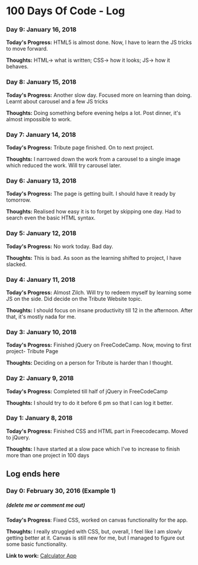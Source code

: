 # 100 Days Of Code - Log

### Day 9: January 16, 2018

**Today's Progress:** HTML5 is almost done. Now, I have to learn the JS tricks to move forward.

**Thoughts:** HTML-> what is written; CSS-> how it looks; JS-> how it behaves.


### Day 8: January 15, 2018

**Today's Progress:** Another slow day. Focused more on learning than doing. Learnt about carousel and a few JS tricks

**Thoughts:** Doing something before evening helps a lot. Post dinner, it's almost impossible to work.


### Day 7: January 14, 2018

**Today's Progress:** Tribute page finished. On to next project.

**Thoughts:** I narrowed down the work from a carousel to a single image which reduced the work. Will try carousel later.


### Day 6: January 13, 2018

**Today's Progress:** The page is getting built. I should have it ready by tomorrow.

**Thoughts:** Realised how easy it is to forget by skipping one day. Had to search even the basic HTML syntax. 


### Day 5: January 12, 2018

**Today's Progress:** No work today. Bad day.

**Thoughts:** This is bad. As soon as the learning shifted to project, I have slacked. 


### Day 4: January 11, 2018

**Today's Progress:** Almost Zilch. Will try to redeem myself by learning some JS on the side. Did decide on the Tribute Website topic.

**Thoughts:** I should focus on insane productivity till 12 in the afternoon. After that, it's mostly nada for me.


### Day 3: January 10, 2018

**Today's Progress:** Finished jQuery on FreeCodeCamp. Now, moving to first project- Tribute Page

**Thoughts:** Deciding on a person for Tribute is harder than I thought.


### Day 2: January 9, 2018

**Today's Progress:** Completed till half of jQuery in FreeCodeCamp

**Thoughts:** I should try to do it before 6 pm so that I can log it better.


### Day 1: January 8, 2018

**Today's Progress:** Finished CSS and HTML part in Freecodecamp. Moved to jQuery. 

**Thoughts:** I have started at a slow pace which I've to increase to finish more than one project in 100 days


## Log ends here
### Day 0: February 30, 2016 (Example 1)
##### (delete me or comment me out)

**Today's Progress**: Fixed CSS, worked on canvas functionality for the app.

**Thoughts:** I really struggled with CSS, but, overall, I feel like I am slowly getting better at it. Canvas is still new for me, but I managed to figure out some basic functionality.

**Link to work:** [Calculator App](http://www.example.com)
